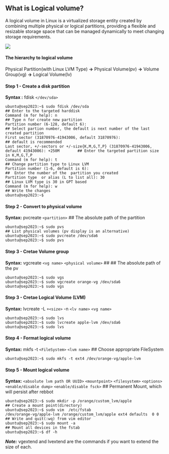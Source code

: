 ## What is Logical volume?
A logical volume in Linux is a virtualized storage entity created by combining multiple physical or logical partitions, providing a flexible and resizable storage space that can be managed dynamically to meet changing storage requirements.

![](./images/lvm.png)
#### The hierarchy to logical volume
Physical Partition(with Linux LVM Type) **->** Physical Volume(pv) **->** Volume Group(vg) **->** Logical Volume(lv)

#### Step 1 - Create a disk partition
**Syntax :** fdisk `</dev/sda>`
```
ubuntu@sep2023:~$ sudo fdisk /dev/sda                                                             ## Enter to the targeted harddisk
Command (m for help): n                                                                           ## Type n for create new partition
Partition number (6-128, default 6):                                                              ## Select partion number, the default is next number of the last created partition
First sector (31870976-41943006, default 31870976):                                               ## default is recommended
Last sector, +/-sectors or +/-size{K,M,G,T,P} (31870976-41943006, default 41943006): +250M        ## Enter the targeted partition size in K,M,G,T,P
Command (m for help): t                                                                           ## Change partition type to Linux LVM
Partition number (1-6, default is 6):                                                             ##  Enter the number of the  partition you created
Partition type  or alias (L to list all): 30                                                      ## Linux LVM type is 30 in GPT based
Command (m for help): w                                                                           ## Write the changes
ubuntu@sep2023:~$
```
#### Step 2 - Convert to physical volume
**Syntax:**  pvcreate `<partition>`                                                               ## The absolute path of the partition
```
ubuntu@sep2023:~$ sudo pvs                                                                        ## List physical volumes (pv display is an alternative)
ubuntu@sep2023:~$ sudo pvcreate /dev/sda6
ubuntu@sep2023:~$ sudo pvs
```
#### Step 3 - Cretae Volume group
**Syntax:**  vgcreate `<vg name>` `<physical volume>`                                            ## ## The absolute path of the pv
```
ubuntu@sep2023:~$ sudo vgs
ubuntu@sep2023:~$ sudo vgcreate orange-vg /dev/sda6
ubuntu@sep2023:~$ sudo vgs
```
#### Step 3 - Cretae Logical Volume (LVM)
**Syntax:**  lvcreate -L `+<size>` -n `<lv name>` `<vg name>`
```
ubuntu@sep2023:~$ sudo lvs
ubuntu@sep2023:~$ sudo lvcreate apple-lvm /dev/sda6
ubuntu@sep2023:~$ sudo lvs
```
#### Step 4 - Format logical volume
**Syntax:** mkfs -t `<FileSystem>` `<lvm name>`                                                 ## Choose appropriate FileSystem
```
ubuntu@sep2023:~$ sudo mkfs -t ext4 /dev/orange-vg/apple-lvm
```
#### Step 5 - Mount logical volume
**Syntax:** `<absolute lvm path OR UUID>`  `<mountpoint>`  `<filesystem>` `<options>` `<enable/disable dump>` `<enable/disable fsck>` ## Permanent Mount, which will persist after rebbot
```
ubuntu@sep2023:~$ sudo mkdir -p /orange/custom_lvm/apple                                         ## Create a mount point(directory)
ubuntu@sep2023:~$ sudo vim  /etc/fstab
/dev/orange-vg/apple-lvm /orange/custom_lvm/apple ext4 defaults  0 0                             ## Write and quit(:wq) from vim editor
ubuntu@sep2023:~$ sudo mount -a                                                                  ## Mount all devices in the fstab
ubuntu@sep2023:~$ df -h
```

**_Note:_** vgextend and lvextend are the commands if you want to extend the size of each.
